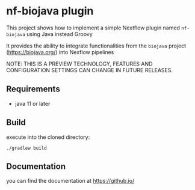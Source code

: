 # nf-biojava plugin 
 
This project shows how to implement a simple Nextflow plugin named `nf-biojava` using Java instead Groovy

It provides the ability to integrate functionalities from the `biojava` project (https://biojava.org/) into
Nexflow pipelines

NOTE: THIS IS A PREVIEW TECHNOLOGY, FEATURES AND CONFIGURATION SETTINGS CAN CHANGE IN FUTURE RELEASES.

## Requirements

- java 11 or later

## Build

execute into the cloned directory:

```
./gradlew build
```

## Documentation

you can find the documentation at https://github.io/